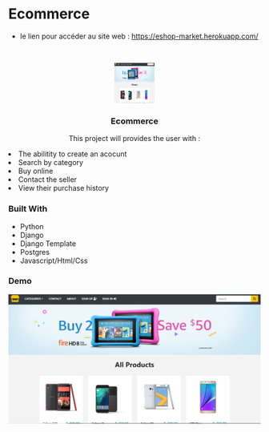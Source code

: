 # Ecommerce 

- le lien pour accéder au site web : https://eshop-market.herokuapp.com/



<!-- PROJECT LOGO -->
<br />
<p align="center">
  <a href="https://github.com/othneildrew/Best-README-Template">
    <img src="shop.png" alt="Logo" width="80" height="80">
  </a>

  <h3 align="center">Ecommerce</h3>

  <p align="center">
    This project will provides the user with :
    <li> The abilitity to create an acocunt </li>
    <li> Search by category </li>
    <li> Buy online </li>
    <li> Contact the seller </li>
    <li> View their purchase history </li>
  </p>
</p>




### Built With

* Python
* Django
* Django Template
* Postgres
* Javascript/Html/Css

### Demo

<img src="shop.png" alt="Logo">


